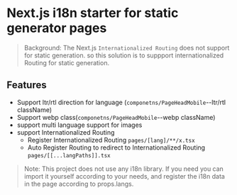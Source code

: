 
# Next.js i18n starter for static generator pages

> Background: The Next.js `Internationalized Routing` does not support for static generation. so this solution is to suppport internationalized Routing for static generation.

## Features

+ Support ltr/rtl direction for language (`componetns/PageHeadMobile`--ltr/rtl className)
+ Support webp class(`componetns/PageHeadMobile`--webp className)
+ support multi language support for images
+ support Internationalized Routing
  + Register  Internationalized Routing `pages/[lang]/**/x.tsx`
  + Auto Register Routing to redirect to Internationalized Routing  `pages/[[...langPaths]].tsx`

> Note: This project does not use any i18n library. If you need  you can import it yourself according to your needs, and register the i18n data in the page according to props.langs.
